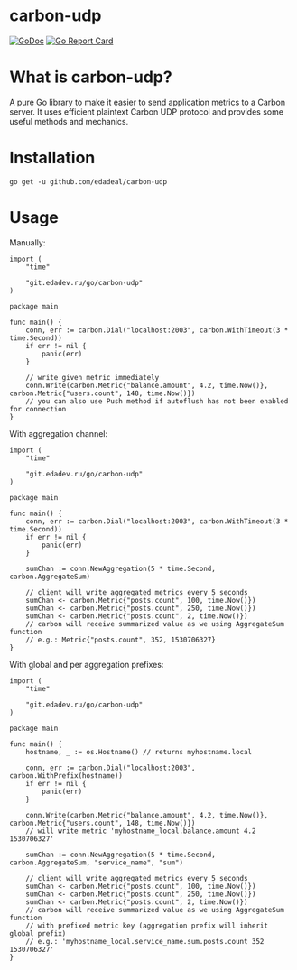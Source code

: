carbon-udp
=============

[![GoDoc](https://godoc.org/github.com/edadeal/carbon-udp?status.svg)](https://godoc.org/github.com/edadeal/carbon-udp)
[![Go Report Card](https://goreportcard.com/badge/github.com/edadeal/carbon-udp)](https://goreportcard.com/report/github.com/edadeal/carbon-udp)

# What is carbon-udp?

A pure Go library to make it easier to send application metrics to a Carbon server.
It uses efficient plaintext Carbon UDP protocol and provides some useful methods and mechanics.

# Installation

```go get -u github.com/edadeal/carbon-udp```

# Usage

Manually:

```golang
import (
    "time"

    "git.edadev.ru/go/carbon-udp"
)

package main

func main() {
    conn, err := carbon.Dial("localhost:2003", carbon.WithTimeout(3 * time.Second))
    if err != nil {
        panic(err)
    }

    // write given metric immediately
    conn.Write(carbon.Metric{"balance.amount", 4.2, time.Now()}, carbon.Metric{"users.count", 148, time.Now()})
    // you can also use Push method if autoflush has not been enabled for connection
}
```

With aggregation channel:

```golang
import (
    "time"

    "git.edadev.ru/go/carbon-udp"
)

package main

func main() {
    conn, err := carbon.Dial("localhost:2003", carbon.WithTimeout(3 * time.Second))
    if err != nil {
        panic(err)
    }

    sumChan := conn.NewAggregation(5 * time.Second, carbon.AggregateSum)

    // client will write aggregated metrics every 5 seconds
    sumChan <- carbon.Metric{"posts.count", 100, time.Now()})
    sumChan <- carbon.Metric{"posts.count", 250, time.Now()})
    sumChan <- carbon.Metric{"posts.count", 2, time.Now()})
    // carbon will receive summarized value as we using AggregateSum function
    // e.g.: Metric{"posts.count", 352, 1530706327}
}
```

With global and per aggregation prefixes:

```golang
import (
    "time"

    "git.edadev.ru/go/carbon-udp"
)

package main

func main() {
    hostname, _ := os.Hostname() // returns myhostname.local

    conn, err := carbon.Dial("localhost:2003", carbon.WithPrefix(hostname))
    if err != nil {
        panic(err)
    }

    conn.Write(carbon.Metric{"balance.amount", 4.2, time.Now()}, carbon.Metric{"users.count", 148, time.Now()})
    // will write metric 'myhostname_local.balance.amount 4.2 1530706327'

    sumChan := conn.NewAggregation(5 * time.Second, carbon.AggregateSum, "service_name", "sum")

    // client will write aggregated metrics every 5 seconds
    sumChan <- carbon.Metric{"posts.count", 100, time.Now()})
    sumChan <- carbon.Metric{"posts.count", 250, time.Now()})
    sumChan <- carbon.Metric{"posts.count", 2, time.Now()})
    // carbon will receive summarized value as we using AggregateSum function
    // with prefixed metric key (aggregation prefix will inherit global prefix)
    // e.g.: 'myhostname_local.service_name.sum.posts.count 352 1530706327'
}
```